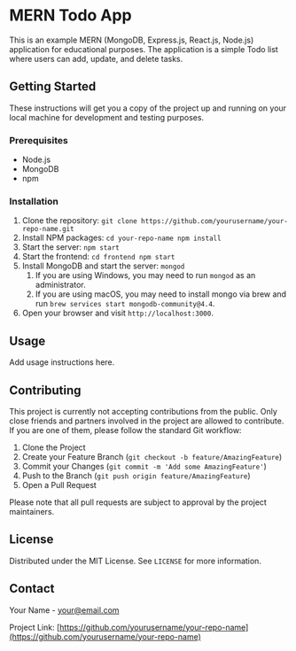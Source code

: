 # MERN Todo App

This is an example MERN (MongoDB, Express.js, React.js, Node.js) application for educational purposes. The application is a simple Todo list where users can add, update, and delete tasks.

## Getting Started

These instructions will get you a copy of the project up and running on your local machine for development and testing purposes.

### Prerequisites

- Node.js
- MongoDB
- npm

### Installation

1. Clone the repository:
   `git clone https://github.com/yourusername/your-repo-name.git`
2. Install NPM packages:
   `cd your-repo-name npm install`
3. Start the server:
    `npm start`
4. Start the frontend:
    `cd frontend npm start`
5. Install MongoDB and start the server:
    `mongod`
    1. If you are using Windows, you may need to run `mongod` as an administrator.
    2. If you are using macOS, you may need to install mongo via brew and run `brew services start mongodb-community@4.4`.
6. Open your browser and visit `http://localhost:3000`.

## Usage

Add usage instructions here.

## Contributing

This project is currently not accepting contributions from the public. Only close friends and partners involved in the project are allowed to contribute. If you are one of them, please follow the standard Git workflow:

1. Clone the Project
2. Create your Feature Branch (`git checkout -b feature/AmazingFeature`)
3. Commit your Changes (`git commit -m 'Add some AmazingFeature'`)
4. Push to the Branch (`git push origin feature/AmazingFeature`)
5. Open a Pull Request

Please note that all pull requests are subject to approval by the project maintainers.

## License

Distributed under the MIT License. See `LICENSE` for more information.

## Contact

Your Name - your@email.com

Project Link: [https://github.com/yourusername/your-repo-name](https://github.com/yourusername/your-repo-name)